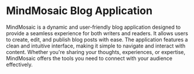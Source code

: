 # MindMosaic Blog Application

MindMosaic is a dynamic and user-friendly blog application designed to provide a seamless experience for both writers and readers. It allows users to create, edit, and publish blog posts with ease. The application features a clean and intuitive interface, making it simple to navigate and interact with content. Whether you're sharing your thoughts, experiences, or expertise, MindMosaic offers the tools you need to connect with your audience effectively.